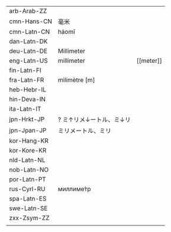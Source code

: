 | | | |
|-|-|-|
| arb-Arab-ZZ |  |  |
| cmn-Hans-CN | 毫米 |  |
| cmn-Latn-CN | háomǐ |  |
| dan-Latn-DK |  |  |
| deu-Latn-DE | Millimeter |  |
| eng-Latn-US | millimeter | [[meter]] |
| fin-Latn-FI |  |  |
| fra-Latn-FR | milimètre [m] |  |
| heb-Hebr-IL |  |  |
| hin-Deva-IN |  |  |
| ita-Latn-IT |  |  |
| jpn-Hrkt-JP | ? ミ↑リメ↓ートル、ミ↓リ |  |
| jpn-Jpan-JP | ミリメートル、ミリ |  |
| kor-Hang-KR |  |  |
| kor-Kore-KR |  |  |
| nld-Latn-NL |  |  |
| nob-Latn-NO |  |  |
| por-Latn-PT |  |  |
| rus-Cyrl-RU | миллиме́тр |  |
| spa-Latn-ES |  |  |
| swe-Latn-SE |  |  |
| zxx-Zsym-ZZ |  |  |
|  |  |  |
